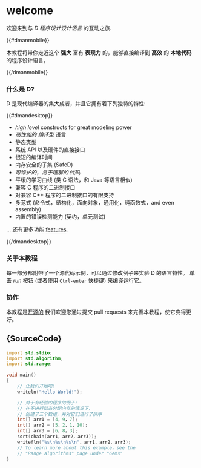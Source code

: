 # welcome

欢迎来到与 *D 程序设计设计语言* 的互动之旅.

{{#dmanmobile}}

本教程将带你走近这个 __强大__ 富有 __表现力__ 的，能够直接编译到 __高效__ 的 __本地代码__ 的程序设计语言。

{{/dmanmobile}}

### 什么是 D?

D 是现代编译器的集大成者，并且它拥有着下列独特的特性:

{{#dmandesktop}}

- _high level_ constructs for great modeling power
- _高性能的_ _编译型_ 语言
- 静态类型
- 系统 API 以及硬件的直接接口
- 很短的编译时间
- 内存安全的子集 (SafeD)
- _可维护的_，_易于理解的_ 代码
- 平缓的学习曲线 (类 C 语法，和 Java 等语言相似)
- 兼容 C 程序的二进制接口
- 对兼容 C++ 程序的二进制接口的有限支持
- 多范式 (命令式，结构化，面向对象，通用化，纯函数式，and even assembly)
- 内置的错误检测能力 (契约，单元测试)

... 还有更多功能 [features](http://dlang.org/overview.html).

{{/dmandesktop}}

### 关于本教程

每一部分都附带了一个源代码示例，可以通过修改例子来实验 D 的语言特性。
单击 _run_ 按钮 (或者使用 `Ctrl-enter` 快捷键) 来编译运行它。

### 协作

本教程是[开源的](https://github.com/dlang-tour)
我们欢迎您通过提交 pull requests 来完善本教程，使它变得更好。

## {SourceCode}

```d
import std.stdio;
import std.algorithm;
import std.range;

void main()
{
    // 让我们开始吧!
    writeln("Hello World!");

    // 对于有经验的程序的例子:
    // 在不进行动态分配内存的情况下，
    // 创建了三个数组，并对它们进行了排序
    int[] arr1 = [4，9，7];
    int[] arr2 = [5，2，1，10];
    int[] arr3 = [6，8，3];
    sort(chain(arr1，arr2，arr3));
    writefln("%s\n%s\n%s\n"，arr1，arr2，arr3);
    // To learn more about this example，see the
    // "Range algorithms" page under "Gems"
}
```
